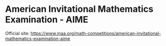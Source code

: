 # American Invitational Mathematics Examination - AIME

Official site: https://www.maa.org/math-competitions/american-invitational-mathematics-examination-aime